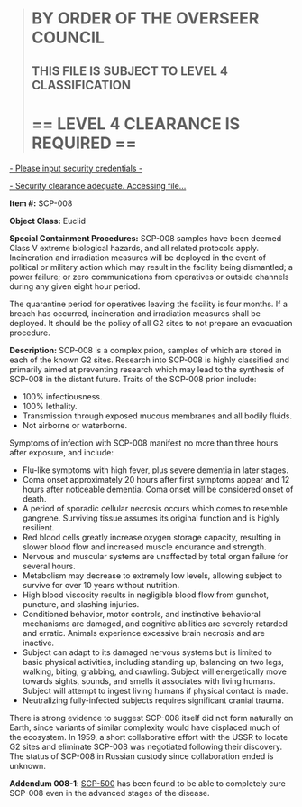 > BY ORDER OF THE OVERSEER COUNCIL
> ================================
> 
> THIS FILE IS SUBJECT TO LEVEL 4 CLASSIFICATION
> ----------------------------------------------
> 
> \== LEVEL 4 CLEARANCE IS REQUIRED ==
> ====================================

  

[\- Please input security credentials -](javascript:;)

[\- Security clearance adequate. Accessing file...](javascript:;)

**Item #:** SCP-008

**Object Class:** Euclid

**Special Containment Procedures:** SCP-008 samples have been deemed Class V extreme biological hazards, and all related protocols apply. Incineration and irradiation measures will be deployed in the event of political or military action which may result in the facility being dismantled; a power failure; or zero communications from operatives or outside channels during any given eight hour period.

The quarantine period for operatives leaving the facility is four months. If a breach has occurred, incineration and irradiation measures shall be deployed. It should be the policy of all G2 sites to not prepare an evacuation procedure.

**Description:** SCP-008 is a complex prion, samples of which are stored in each of the known G2 sites. Research into SCP-008 is highly classified and primarily aimed at preventing research which may lead to the synthesis of SCP-008 in the distant future. Traits of the SCP-008 prion include:

*   100% infectiousness.
*   100% lethality.
*   Transmission through exposed mucous membranes and all bodily fluids.
*   Not airborne or waterborne.

Symptoms of infection with SCP-008 manifest no more than three hours after exposure, and include:

*   Flu-like symptoms with high fever, plus severe dementia in later stages.
*   Coma onset approximately 20 hours after first symptoms appear and 12 hours after noticeable dementia. Coma onset will be considered onset of death.
*   A period of sporadic cellular necrosis occurs which comes to resemble gangrene. Surviving tissue assumes its original function and is highly resilient.
*   Red blood cells greatly increase oxygen storage capacity, resulting in slower blood flow and increased muscle endurance and strength.
*   Nervous and muscular systems are unaffected by total organ failure for several hours.
*   Metabolism may decrease to extremely low levels, allowing subject to survive for over 10 years without nutrition.
*   High blood viscosity results in negligible blood flow from gunshot, puncture, and slashing injuries.
*   Conditioned behavior, motor controls, and instinctive behavioral mechanisms are damaged, and cognitive abilities are severely retarded and erratic. Animals experience excessive brain necrosis and are inactive.
*   Subject can adapt to its damaged nervous systems but is limited to basic physical activities, including standing up, balancing on two legs, walking, biting, grabbing, and crawling. Subject will energetically move towards sights, sounds, and smells it associates with living humans. Subject will attempt to ingest living humans if physical contact is made.
*   Neutralizing fully-infected subjects requires significant cranial trauma.

There is strong evidence to suggest SCP-008 itself did not form naturally on Earth, since variants of similar complexity would have displaced much of the ecosystem. In 1959, a short collaborative effort with the USSR to locate G2 sites and eliminate SCP-008 was negotiated following their discovery. The status of SCP-008 in Russian custody since collaboration ended is unknown.

**Addendum 008-1**: [SCP-500](/scp-500) has been found to be able to completely cure SCP-008 even in the advanced stages of the disease.